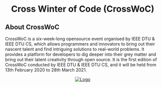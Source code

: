 <h1 align="center"> Cross Winter of Code (CrossWoC) </h1>

## About CrossWoC 

CrossWoC is a six-week-long opensource event organised by IEEE DTU & IEEE DTU CS, which allows programmers and innovators to bring out their nascent talent and find intriguing solutions to real-world problems. It provides a platform for developers to dig deeper into their grey matter and bring out their latent creativity through open source. It is the first edition of CrossWoC conducted by IEEE DTU & IEEE DTU CS, and it will be held from 13th February 2020 to 28th March 2021.

<p align="center">
  <a href="https://crosswoc.ieeedtu.in/">
    <img src="./cwoc.jpg" alt="Logo" />
  </a>
</p>
